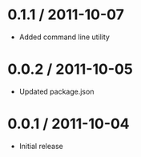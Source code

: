 0.1.1 / 2011-10-07
==================

  * Added command line utility

0.0.2 / 2011-10-05
==================

  * Updated package.json

0.0.1 / 2011-10-04
==================

  * Initial release
